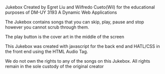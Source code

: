 Jukebox 
Created by Egret Liu and Wilfredo Cueto(Wil) for the educational purposes of DM-UY 3193 A Dynamic Web Applications

The Jukebox contains songs that you can skip, play, pause and stop however you cannot scrub through them.

The play button is the cover art in the middle of the screen

This Jukebox was created with javascript for the back end and HATL/CSS in the front end using the HTML Audio Tag.

We do not own the rights to any of the songs on this Jukebox. All rights remain in the sole custody of the original creator